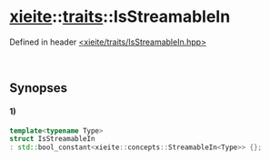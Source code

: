 # [xieite](../../xieite.md)\:\:[traits](../../traits.md)\:\:IsStreamableIn
Defined in header [<xieite/traits/IsStreamableIn.hpp>](../../../include/xieite/traits/IsStreamableIn.hpp)

&nbsp;

## Synopses
#### 1)
```cpp
template<typename Type>
struct IsStreamableIn
: std::bool_constant<xieite::concepts::StreamableIn<Type>> {};
```
